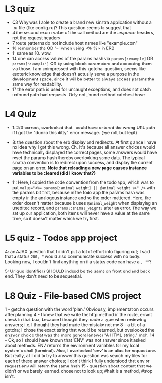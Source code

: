 # L3 quiz
- Q3 Why was I able to create a brand new sinatra application without a .ru file 
(like config.ru)? This question seems to suggest that 
- 4 the second return value of the call method are the *response* headers, 
  not the request headers
- 7 route patterns do not include host names like "example.com"
- 10 remember the GD '=' when using <% %> in ERB
- 11 same as 10. wow.
- 14 one can access values of the params hash via `params[:example]` OR 
`params['example']` OR by using block parameters and accessing them via those.
I am unimpressed with this 'gotcha' question, seems like esoteric knowledge that 
doesn't actually serve a purpose in the development space, since it will be better
to always access params the same way for readability.
- 17 the error path is used for uncaught exceptions, and does not catch unfound
  path bad requests. Only not_found method catches those.

# L4 Quiz
- 1: 2/3 correct, overlooked that I could have entered the wrong URL path if I got
the "dunno this ditty" error message. (eye roll, but legit) 

- 8: the question about the erb display and redirects. At first glance I have 
no idea why I got this wrong. Oh. It's because all answer choices would have 
technically displayed the correct pages, some answers would have reset the params
hash thereby overlooking some data. The typical sinatra convention is to redirect
upon success, and display the current page on an error. **Note that reloading a
new page causes instance variables to be cleared (did I know that?)**

- 11: Here, I copied the code convention from the todo app, which was to put
`value="<%= params[:animal_weight] || @animal_weight %>" />` with the params bit
first, because in the todo app the params hash was empty in the analogous 
instance and so the order mattered. Here, the order doesn't matter because it
uses `@animal_weight` when displaying an unedited record, and 
`params[:animal_weight]` after an error. The way we set up our application, both
items will never have a value at the same time, so it doesn't matter which we 
try first. 

# L5 quiz - Todos app project
4: an AJAX question that I didn't put a lot of effort into figuring out; I
said that a status `200, "` would also communicate success with no body.
Looking now, I couldn't find anything on if a status code can have a `, ""`?

5: Unique identifiers SHOULD indeed be the same on front end and back end. They
don't need to be sequential.

# L8 Quiz - File-based CMS project
1 - gotcha question with the word 'plan.' Obviously, implementation occurs after
planning
4 - I knew that we write the http method in the route, errant check in that box,
because I thought they made a type when reviewing answers; i.e. I thought they
had made the mistake not me
8 - a bit of a gotcha; I chose the exact string that would be returned, but overlooked
the answer choice that was the more general answer "A HTML string." meh.
14 - Ok, so I should have known that 'ENV' was not answer since it asked
about methods. ENV returns the environment variables for my local system's shell
(terminal). Also, I overlooked 'env' is an alias for request.env. But really, all I did to
try to answer this question was search my files for each of these answer choices;
I don't think I fully understood that env or request.env will return the same hash
15 - question about content that we didn't or we barely learned, chose not to look up;
#halt is a method, #stop isn't. 